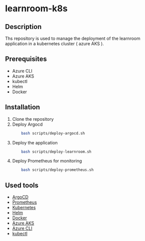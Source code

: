 # learnroom-k8s

## Description
Ths repository is used to manage the deployment of the learnroom application in a kubernetes cluster ( azure AKS ).

## Prerequisites
- Azure CLI
- Azure AKS
- kubectl
- Helm
- Docker

## Installation
1. Clone the repository
2. Deploy Argocd
    ```bash
        bash scripts/deploy-argocd.sh
    ```
3. Deploy the application
    ```bash
        bash scripts/deploy-learnroom.sh
    ```
4. Deploy Prometheus for monitoring
    ```bash
        bash scripts/deploy-prometheus.sh
    ```

## Used tools
- [ArgoCD](https://argoproj.github.io/argo-cd/)
- [Prometheus](https://prometheus.io/)
- [Kubernetes](https://kubernetes.io/)
- [Helm](https://helm.sh/)
- [Docker](https://www.docker.com/)
- [Azure AKS](https://azure.microsoft.com/en-us/services/kubernetes-service/)
- [Azure CLI](https://docs.microsoft.com/en-us/cli/azure/install-azure-cli)
- [kubectl](https://kubernetes.io/docs/reference/kubectl/overview/)